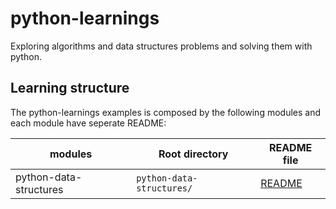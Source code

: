 # python-learnings
Exploring algorithms and data structures problems and  solving them with python.


## Learning structure
The python-learnings examples is composed by the following modules and each module have seperate README:

| modules                | Root directory            | README file                                |
|------------------------|---------------------------|--------------------------------------------|
| python-data-structures | `python-data-structures/` | [README](python-data-structures/README.md) |
